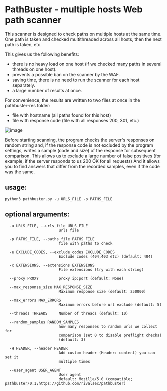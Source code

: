 # PathBuster - multiple hosts Web path scanner

This scanner is designed to check paths on multiple hosts at the same time.
One path is taken and checked multithreaded across all hosts, then the next path is taken, etc.

This gives us the following benefits:
- there is no heavy load on one host (if we checked many paths in several threads on one host).
- prevents a possible ban on the scanner by the WAF.
- saving time, there is no need to run the scanner for each host separately.
- a large number of results at once.

For convenience, the results are written to two files at once in the pathbuster-res folder:
- file with hostname (all paths found for this host)
- file with response code (file with all responses 200, 301, etc.)

![image](https://user-images.githubusercontent.com/50343281/114876542-de8ab200-9e17-11eb-9c1c-78702fd2d4f1.png)


Before starting scanning, the program checks the server's responses on random string and, if the response code is not excluded by the program settings, writes a sample (code and size) of the response for subsequent comparison.
This allows us to exclude a large number of false positives (for example, if the server responds to us 200 OK for all requests)
And it allows you to find answers that differ from the recorded samples, even if the code was the same.

## usage: 
```
python3 pathbuster.py -u URLS_FILE -p PATHS_FILE 
```

## optional arguments:
```
  -u URLS_FILE, --urls_file URLS_FILE 
                        urls file

  -p PATHS_FILE, --paths_file PATHS_FILE 
                        file with paths to check

  -e EXCLUDE_CODES, --exclude_codes EXCLUDE_CODES
                        Exclude codes (404,403 etc) (default: 404)

  -x EXTENSIONS, --extensions EXTENSIONS
                        File extensions (try with each string)

  --proxy PROXY         proxy ip:port (default: None)

  --max_response_size MAX_RESPONSE_SIZE
                        Maximum response size (default: 250000)

  --max_errors MAX_ERRORS
                        Maximum errors before url exclude (default: 5)

  --threads THREADS     Number of threads (default: 10)

  --random_samples RANDOM_SAMPLES
                        how many responses to random urls we collect for
                        comparison (set 0 to disable preflight checks)
                        (default: 3)

  -H HEADER, --header HEADER
                        Add custom header (Header: content) you can set it
                        multiple times

  --user_agent USER_AGENT
                        User agent 
                        default: Mozilla/5.0 (compatible; pathbuster/0.1;https://github.com/rivalsec/pathbuster)
```
